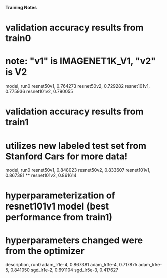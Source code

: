 **Training Notes**

# validation accuracy results from train0
# note: "v1" is IMAGENET1K_V1, "v2" is V2

model,           run0
resnet50v1,      0.764273
resnet50v2,      0.729282
resnet101v1,     0.775936
resnet101v2,     0.790055

# validation accuracy results from train1
# utilizes new labeled test set from Stanford Cars for more data!

model,           run0
resnet50v1,      0.848023
resnet50v2,      0.833607
resnet101v1,     0.867381  **
resnet101v2,     0.861614

# hyperparameterization of resnet101v1 model (best performance from train1)
# hyperparameters changed were from the optimizer
description,     run0
adam_lr1e-4,     0.867381
adam_lr3e-4,     0.717875
adam_lr5e-5,     0.841050
sgd_lr1e-2,      0.691104
sgd_lr5e-3,      0.417627
